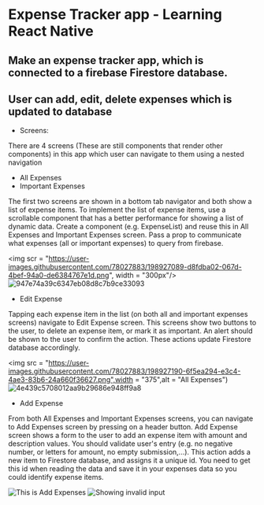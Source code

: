 #  Expense Tracker app - Learning React Native


## Make an expense tracker app, which is connected to a firebase Firestore database. 
## User can add, edit, delete expenses which is updated to database

- Screens:

There are 4 screens (These are still components that render other components) in this app which user can navigate to them using a nested navigation


- All Expenses
- Important Expenses

The first two screens are shown in a bottom tab navigator and both show a list of expense items. 
To implement the list of expense items, use a scrollable component that has a better performance for showing a list of dynamic data. 
Create a component (e.g. ExpenseList) and reuse this in All Expenses and Important Expenses screen. 
Pass a prop to communicate what expenses (all or important expenses) to query from firebase.

<img scr = "https://user-images.githubusercontent.com/78027883/198927089-d8fdba02-067d-4bef-94a0-de6384767e1d.png", width = "300px"/>
![947e74a39c6347eb08d8c7b9ce33093](https://user-images.githubusercontent.com/78027883/198927105-330adbf8-27fa-485b-8e0c-99a0a5d5a808.png)


- Edit Expense

 Tapping each expense item in the list (on both all and important expenses screens) navigate to Edit Expense screen. This screens show two buttons to the user, 
 to delete an expense item, or mark it as important. An alert should be shown to the user to confirm the action. These actions update Firestore database accordingly.
 
<img src = "https://user-images.githubusercontent.com/78027883/198927190-6f5ea294-e3c4-4ae3-83b6-24a660f36627.png",width = "375",alt = "All Expenses")
![4e439c5708012aa9b29686e948ff9a8](https://user-images.githubusercontent.com/78027883/198927210-9ec90bc4-33d9-4040-87f0-bd4b4c215793.png)

- Add Expense

From both All Expenses and Important Expenses screens, you can navigate to Add Expenses screen by pressing on a header button. Add Expense screen shows a form to the user to add an expense item with amount and description values. You should validate user's entry (e.g. no negative number, or letters for amount, no empty submission,...). This action adds a new item to Firestore database, 
and assigns it a unique id. You need to get this id when reading the data and save it in your expenses data so you could identify expense items.

![This is Add Expenses](https://user-images.githubusercontent.com/78027883/198927296-aa74e059-76c7-4864-95c7-f68e7c9da171.png)
![Showing invalid input](https://user-images.githubusercontent.com/78027883/198927312-cc3e97f0-c8e1-4273-a665-a416e52b684c.png)


